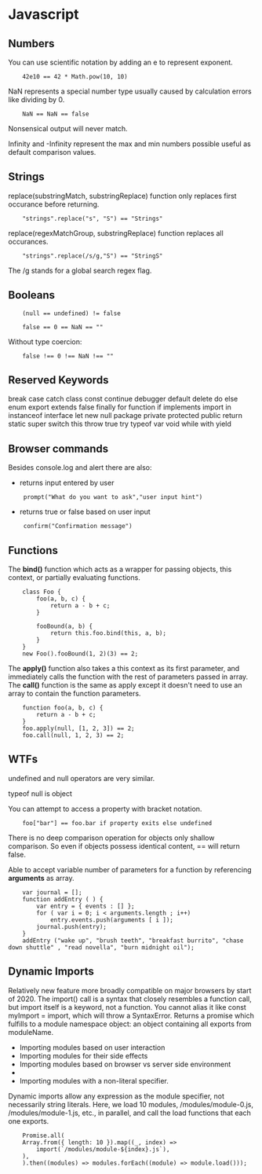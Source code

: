# Javascript 

## Numbers

You can use scientific notation by adding an e to represent exponent. 
		
		42e10 == 42 * Math.pow(10, 10)

NaN represents a special number type usually caused by calculation errors like dividing by 0. 
		
		NaN == NaN == false

Nonsensical output will never match.

Infinity and -Infinity represent the max and min numbers possible useful as default comparison values. 


## Strings

replace(substringMatch, substringReplace) function only replaces first occurance before returning.  
		
		"strings".replace("s", "S") == "Strings"

replace(regexMatchGroup, substringReplace) function replaces all occurances. 

		"strings".replace(/s/g,"S") == "StringS"

The /g stands for a global search regex flag. 

## Booleans

		(null == undefined) != false

		false == 0 == NaN == "" 

Without type coercion: 

		false !== 0 !== NaN !== ""

## Reserved Keywords

break case catch class const continue debugger
default delete do else enum export extends false
finally for function if implements import in
instanceof interface let new null package private
protected public return static super switch this
throw true try typeof var void while with yield

## Browser commands

Besides console.log and alert there are also:

-  returns input entered by user
		
		prompt("What do you want to ask","user input hint")

-  returns true or false based on user input 

		confirm("Confirmation message")

## Functions

The **bind()** function which acts as a wrapper for passing objects, this context, or partially evaluating functions.
		
		class Foo {
			foo(a, b, c) {
				return a - b + c;
			}

			fooBound(a, b) {
				return this.foo.bind(this, a, b);
			}
		}
		new Foo().fooBound(1, 2)(3) == 2;

The **apply()** function also takes a this context as its first parameter, and immediately calls the function with the rest of parameters passed in array.
The **call()** function is the same as apply except it doesn't need to use an array to contain the function parameters.

		function foo(a, b, c) {
			return a - b + c;
		}
		foo.apply(null, [1, 2, 3]) == 2;
		foo.call(null, 1, 2, 3) == 2;

## WTFs

undefined and null operators are very similar. 

typeof null is object 

You can attempt to access a property with bracket notation. 

		foo["bar"] == foo.bar if property exits else undefined

There is no deep comparison operation for objects only shallow comparison.
So even if objects possess identical content, == will return false. 

Able to accept variable number of parameters for a function by referencing **arguments** as array.

		var journal = [];
		function addEntry ( ) {
			var entry = { events : [] };
			for ( var i = 0; i < arguments.length ; i++)
				entry.events.push(arguments [ i ]);
			journal.push(entry);
		}
		addEntry ("wake up", "brush teeth", "breakfast burrito", "chase down shuttle" , "read novella", "burn midnight oil");


## Dynamic Imports

Relatively new feature more broadly compatible on major browsers by start of 2020. The import() call is a syntax that closely resembles a function call, but import itself is a keyword, not a function. You cannot alias it like const myImport = import, which will throw a SyntaxError. Returns a promise which fulfills to a module namespace object: an object containing all exports from moduleName.

- Importing modules based on user interaction
- Importing modules for their side effects
- Importing modules based on browser vs server side environment
- 
- Importing modules with a non-literal specifier.

Dynamic imports allow any expression as the module specifier, not necessarily string literals.
Here, we load 10 modules, /modules/module-0.js, /modules/module-1.js, etc., in parallel, and call the load functions that each one exports.

		Promise.all(
		Array.from({ length: 10 }).map((_, index) =>
			import(`/modules/module-${index}.js`),
		),
		).then((modules) => modules.forEach((module) => module.load()));
